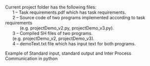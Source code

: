 Current project folder has the following files: </br>
&nbsp;&nbsp;&nbsp;&nbsp;&nbsp;&nbsp;1  –  Task requirements.pdf which has task requirements. </br>
&nbsp;&nbsp;&nbsp;&nbsp;&nbsp;&nbsp;2  –  Source code of two programs implemented according to task requirements </br>
&nbsp;&nbsp;&nbsp;&nbsp;&nbsp;&nbsp;&nbsp;&nbsp;&nbsp;&nbsp;&nbsp;&nbsp;(e.g. projectDemo_v2.py, projectDemo_v3.py). </br>
&nbsp;&nbsp;&nbsp;&nbsp;&nbsp;&nbsp;3  –   Compiled SH files of two programs. </br>
&nbsp;&nbsp;&nbsp;&nbsp;&nbsp;&nbsp;(e.g. projectDemo_v2, projectDemo_v3). </br>
&nbsp;&nbsp;&nbsp;&nbsp;&nbsp;&nbsp;4  –   demoText.txt file which has input text for both programs. </br>

Example of Standard input, standard output and Inter Process Communication in python
